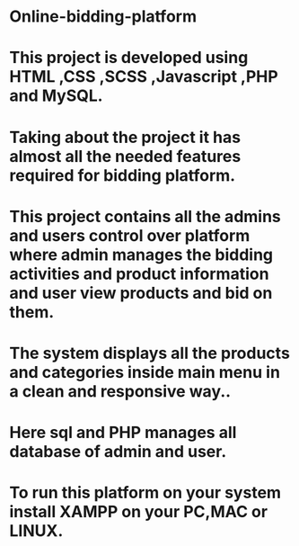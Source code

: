# Online-bidding-platform

# This project is developed using HTML ,CSS ,SCSS ,Javascript ,PHP and MySQL.
# Taking about the project it has almost all the needed features required for bidding platform.
# This project contains all the admins and users control over platform where admin manages the bidding activities and product information and user view products and bid on them.
# The system displays all the products and categories inside main menu in a clean and responsive way..
# Here sql and PHP manages all database of admin and user.
# To run this platform on your system install XAMPP on your PC,MAC or LINUX.

